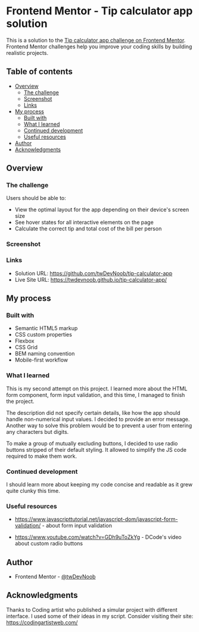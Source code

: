 # Frontend Mentor - Tip calculator app solution

This is a solution to the [Tip calculator app challenge on Frontend Mentor](https://www.frontendmentor.io/challenges/tip-calculator-app-ugJNGbJUX). Frontend Mentor challenges help you improve your coding skills by building realistic projects.

## Table of contents

-   [Overview](#overview)
    -   [The challenge](#the-challenge)
    -   [Screenshot](#screenshot)
    -   [Links](#links)
-   [My process](#my-process)
    -   [Built with](#built-with)
    -   [What I learned](#what-i-learned)
    -   [Continued development](#continued-development)
    -   [Useful resources](#useful-resources)
-   [Author](#author)
-   [Acknowledgments](#acknowledgments)

## Overview

### The challenge

Users should be able to:

-   View the optimal layout for the app depending on their device's screen size
-   See hover states for all interactive elements on the page
-   Calculate the correct tip and total cost of the bill per person

### Screenshot

### Links

-   Solution URL: https://github.com/twDevNoob/tip-calculator-app
-   Live Site URL: https://twdevnoob.github.io/tip-calculator-app/

## My process

### Built with

-   Semantic HTML5 markup
-   CSS custom properties
-   Flexbox
-   CSS Grid
-   BEM naming convention
-   Mobile-first workflow

### What I learned

This is my second attempt on this project. I learned more about the HTML form component, form input validation, and this time, I managed to finish the project.

The description did not specify certain details, like how the app should handle non-numerical input values. I decided to provide an error message. Another way to solve this problem would be to prevent a user from entering any characters but digits.

To make a group of mutually excluding buttons, I decided to use radio buttons stripped of their default styling. It allowed to simplify the JS code required to make them work.

### Continued development

I should learn more about keeping my code concise and readable as it grew quite clunky this time.

### Useful resources

-   https://www.javascripttutorial.net/javascript-dom/javascript-form-validation/ - about form input validation

-   https://www.youtube.com/watch?v=GDh9uToZkYg - DCode's video about custom radio buttons

## Author

-   Frontend Mentor - [@twDevNoob](https://www.frontendmentor.io/profile/twDevNoob)

## Acknowledgments

Thanks to Coding artist who published a simular project with different interface. I used some of their ideas in my script. Consider visiting their site: https://codingartistweb.com/

